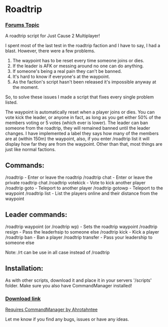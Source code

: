 Roadtrip
========

### [Forums Topic](http://www.jc-mp.com/forums/index.php/topic,3530.0.html)

A roadtrip script for Just Cause 2 Multiplayer!

I spent most of the last test in the roadtrip faction and I have to say, I had a blast. However, there were a few problems.

1. The waypoint has to be reset every time someone joins or dies.
2. If the leader is AFK or messing around no one can do anything.
3. If someone's being a real pain they can't be banned.
4. It's hard to know if everyone's at the waypoint.
5. As the faction's script hasn't been released it's impossible anyway at the moment.

So, to solve these issues I made a script that fixes every single problem listed.

The waypoint is automatically reset when a player joins or dies. You can vote kick the leader, or anyone in fact, as long as you get either 50% of the members voting or 5 votes (which ever is lower). The leader can ban someone from the roadtrip, they will remained banned until the leader changes. I have implemented a label they says how many of the members are at (within 150m) the waypoint, also, if you enter /roadtrip list it will display how far they are from the waypoint. Other than that, most things are just like normal factions.

## Commands:

/roadtrip - Enter or leave the roadtrip
/roadtrip chat - Enter or leave the private roadtrip chat
/roadtrip votekick <player name> - Vote to kick another player
/roadtrip goto - Teleport to another player
/roadtrip gotowp - Teleport to the waypoint
/roadtrip list - List the players online and their distance from the waypoint

## Leader commands:

/roadtrip waypoint (or /roadtrip wp) - Sets the roadtrip waypoint
/roadtrip resign - Pass the leaderhsip to someone else
/roadtrip kick <player name> - Kick a player
/roadtrip ban <player name> - Ban a player
/roadtrip transfer <player name> - Pass your leadership to someone else

Note: /rt can be use in all case instead of /roadtrip


## Installation:

As with other scripts, download it and place it in your servers '/scripts' folder. Make sure you also have CommandManager installed!

### [Download link](https://github.com/oeed/Roadtrip/archive/master.zip)

[Requires CommandManager by Ahrotahntee](http://www.jc-mp.com/forums/index.php/topic,3364.0.html)

Let me know if you find any bugs, issues or have any ideas.

